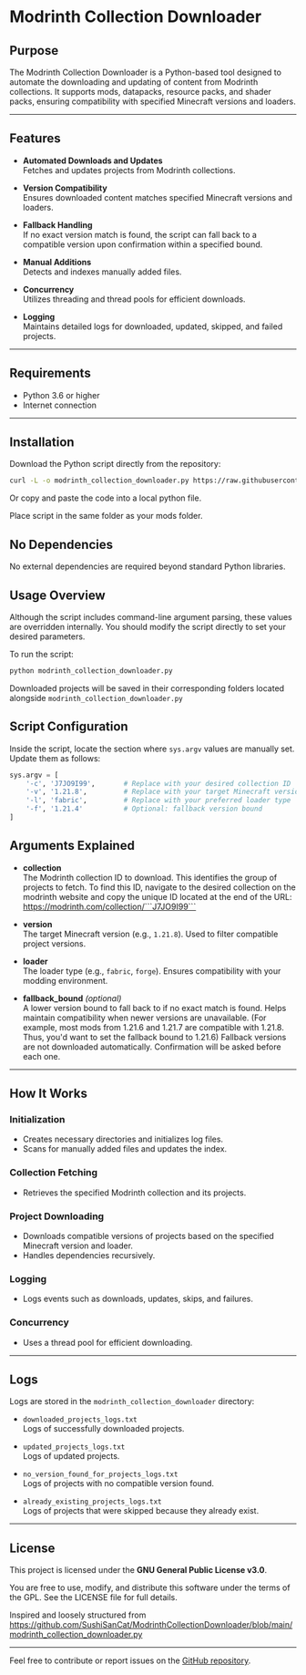 # Modrinth Collection Downloader

## Purpose

The Modrinth Collection Downloader is a Python-based tool designed to automate the downloading and updating of content from Modrinth collections. It supports mods, datapacks, resource packs, and shader packs, ensuring compatibility with specified Minecraft versions and loaders.

---

## Features

- **Automated Downloads and Updates**  
  Fetches and updates projects from Modrinth collections.

- **Version Compatibility**  
  Ensures downloaded content matches specified Minecraft versions and loaders.

- **Fallback Handling**  
  If no exact version match is found, the script can fall back to a compatible version upon confirmation within a specified bound.

- **Manual Additions**  
  Detects and indexes manually added files.

- **Concurrency**  
  Utilizes threading and thread pools for efficient downloads.

- **Logging**  
  Maintains detailed logs for downloaded, updated, skipped, and failed projects.

---

## Requirements

- Python 3.6 or higher  
- Internet connection

---

## Installation

Download the Python script directly from the repository:

```bash
curl -L -o modrinth_collection_downloader.py https://raw.githubusercontent.com/Fire-Horse27/Modrinth-Collection-Downloader/main/modrinth_collection_downloader.py
```

Or copy and paste the code into a local python file.

Place script in the same folder as your mods folder.

## No Dependencies

No external dependencies are required beyond standard Python libraries.

## Usage Overview

Although the script includes command-line argument parsing, these values are overridden internally. You should modify the script directly to set your desired parameters.

To run the script:

```bash
python modrinth_collection_downloader.py
```

Downloaded projects will be saved in their corresponding folders located alongside ```modrinth_collection_downloader.py```

## Script Configuration

Inside the script, locate the section where `sys.argv` values are manually set. Update them as follows:

```python
sys.argv = [
    '-c', 'J7JO9I99',       # Replace with your desired collection ID
    '-v', '1.21.8',         # Replace with your target Minecraft version
    '-l', 'fabric',         # Replace with your preferred loader type
    '-f', '1.21.4'          # Optional: fallback version bound
]
```

## Arguments Explained

- **collection**  
  The Modrinth collection ID to download. This identifies the group of projects to fetch. To find this ID, navigate to the desired collection on the modrinth website and copy the unique ID located at the end of the URL: https://modrinth.com/collection/```J7JO9I99```

- **version**  
  The target Minecraft version (e.g., `1.21.8`). Used to filter compatible project versions.

- **loader**  
  The loader type (e.g., `fabric`, `forge`). Ensures compatibility with your modding environment.

- **fallback_bound** *(optional)*  
  A lower version bound to fall back to if no exact match is found. Helps maintain compatibility when newer versions are unavailable. (For example, most mods from 1.21.6 and 1.21.7 are compatible with 1.21.8. Thus, you'd want to set the fallback bound to 1.21.6) Fallback versions are not downloaded automatically. Confirmation will be asked before each one.

---

## How It Works

### Initialization

- Creates necessary directories and initializes log files.
- Scans for manually added files and updates the index.

### Collection Fetching

- Retrieves the specified Modrinth collection and its projects.

### Project Downloading

- Downloads compatible versions of projects based on the specified Minecraft version and loader.
- Handles dependencies recursively.

### Logging

- Logs events such as downloads, updates, skips, and failures.

### Concurrency

- Uses a thread pool for efficient downloading.

---

## Logs

Logs are stored in the `modrinth_collection_downloader` directory:

- `downloaded_projects_logs.txt`  
  Logs of successfully downloaded projects.

- `updated_projects_logs.txt`  
  Logs of updated projects.

- `no_version_found_for_projects_logs.txt`  
  Logs of projects with no compatible version found.

- `already_existing_projects_logs.txt`  
  Logs of projects that were skipped because they already exist.

---

## License

This project is licensed under the **GNU General Public License v3.0**.

You are free to use, modify, and distribute this software under the terms of the GPL. See the LICENSE file for full details.

Inspired and loosely structured from https://github.com/SushiSanCat/ModrinthCollectionDownloader/blob/main/modrinth_collection_downloader.py

---

Feel free to contribute or report issues on the [GitHub repository](https://github.com/Fire-Horse27/Modrinth-Collection-Downloader).
